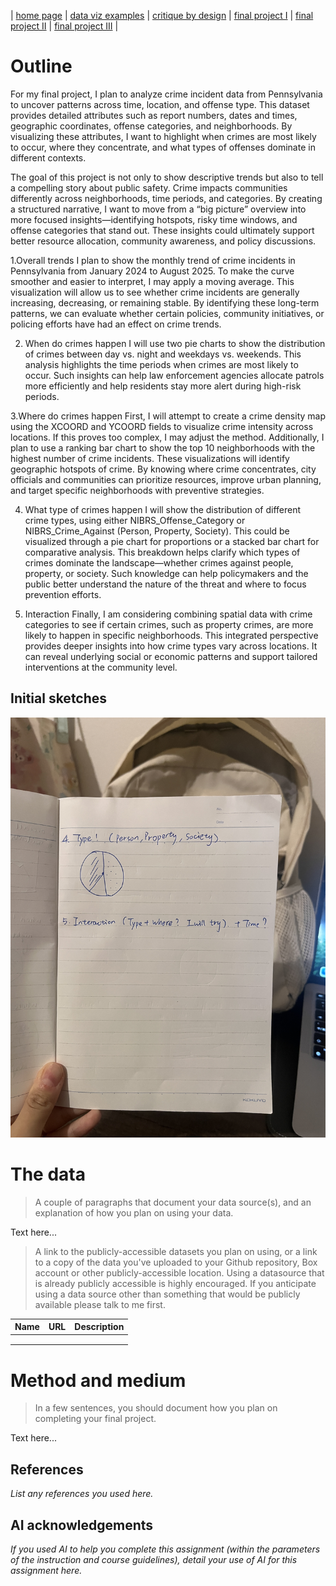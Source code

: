 | [home page](https://cmustudent.github.io/tswd-portfolio-templates/) | [data viz examples](dataviz-examples) | [critique by design](critique-by-design) | [final project I](final-project-part-one) | [final project II](final-project-part-two) | [final project III](final-project-part-three) |


# Outline
 
For my final project, I plan to analyze crime incident data from Pennsylvania to uncover patterns across time, location, and offense type. This dataset provides detailed attributes such as report numbers, dates and times, geographic coordinates, offense categories, and neighborhoods. By visualizing these attributes, I want to highlight when crimes are most likely to occur, where they concentrate, and what types of offenses dominate in different contexts.

The goal of this project is not only to show descriptive trends but also to tell a compelling story about public safety. Crime impacts communities differently across neighborhoods, time periods, and categories. By creating a structured narrative, I want to move from a “big picture” overview into more focused insights—identifying hotspots, risky time windows, and offense categories that stand out. These insights could ultimately support better resource allocation, community awareness, and policy discussions.

1.Overall trends
I plan to show the monthly trend of crime incidents in Pennsylvania from January 2024 to August 2025. To make the curve smoother and easier to interpret, I may apply a moving average. This visualization will allow us to see whether crime incidents are generally increasing, decreasing, or remaining stable. By identifying these long-term patterns, we can evaluate whether certain policies, community initiatives, or policing efforts have had an effect on crime trends.

2. When do crimes happen
I will use two pie charts to show the distribution of crimes between day vs. night and weekdays vs. weekends. This analysis highlights the time periods when crimes are most likely to occur. Such insights can help law enforcement agencies allocate patrols more efficiently and help residents stay more alert during high-risk periods.

3.Where do crimes happen
First, I will attempt to create a crime density map using the XCOORD and YCOORD fields to visualize crime intensity across locations. If this proves too complex, I may adjust the method. Additionally, I plan to use a ranking bar chart to show the top 10 neighborhoods with the highest number of crime incidents. These visualizations will identify geographic hotspots of crime. By knowing where crime concentrates, city officials and communities can prioritize resources, improve urban planning, and target specific neighborhoods with preventive strategies.

4. What type of crimes happen
I will show the distribution of different crime types, using either NIBRS_Offense_Category or NIBRS_Crime_Against (Person, Property, Society). This could be visualized through a pie chart for proportions or a stacked bar chart for comparative analysis. This breakdown helps clarify which types of crimes dominate the landscape—whether crimes against people, property, or society. Such knowledge can help policymakers and the public better understand the nature of the threat and where to focus prevention efforts.

5. Interaction
Finally, I am considering combining spatial data with crime categories to see if certain crimes, such as property crimes, are more likely to happen in specific neighborhoods. This integrated perspective provides deeper insights into how crime types vary across locations. It can reveal underlying social or economic patterns and support tailored interventions at the community level.


## Initial sketches
![Sketch of part5 interaction](IMG_7964.JPG)

# The data
> A couple of paragraphs that document your data source(s), and an explanation of how you plan on using your data. 

Text here...

> A link to the publicly-accessible datasets you plan on using, or a link to a copy of the data you've uploaded to your Github repository, Box account or other publicly-accessible location. Using a datasource that is already publicly accessible is highly encouraged.  If you anticipate using a data source other than something that would be publicly available please talk to me first. 

| Name | URL | Description |
|------|-----|-------------|
|      |     |             |
|      |     |             |
|      |     |             |

# Method and medium
> In a few sentences, you should document how you plan on completing your final project. 

Text here...

## References
_List any references you used here._

## AI acknowledgements
_If you used AI to help you complete this assignment (within the parameters of the instruction and course guidelines), detail your use of AI for this assignment here._
